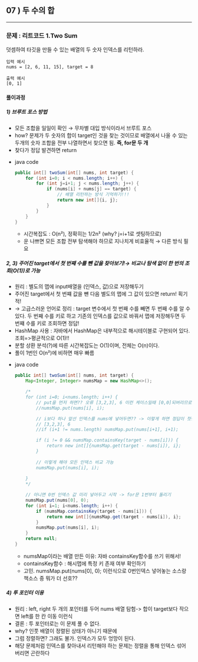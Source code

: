 ## 07 ) 두 수의 합

---
### 문제 : 리트코드 1.Two Sum
덧셈하여 타깃을 만들 수 있는 배열의 두 숫자 인덱스를 리턴하라.   

```
입력 예시
nums = [2, 6, 11, 15], target = 8

출력 예시
[0, 1]
```

#### 풀이과정
##### 1) 브루트 포스 방법
+ 모든 조합을 일일이 확인 → 무차별 대입 방식이라서 브루트 포스
+ how? 문제가 두 숫자의 합이 target인 것을 찾는 것이므로 배열에서 나올 수 있는 두개의 숫자 조합을 전부 나열하면서 찾으면 됨. <b>즉, for문 두 개</b>
+ 찾다가 정답 발견하면 return

*  java code
    ```java
    public int[] twoSum(int[] nums, int target) {
        for (int i=0; i < nums.length; i++) {
            for (int j=i+1; j < nums.length; j++) {
                if (nums[i] + nums[j] == target) {
                    // 배열 리턴하는 방식 기억하기!!!
                    return new int[]{i, j};
                }
            }
        }
    }
    ```
    * 시간복잡도 : O(n²), 정확히는 1/2n² (why? j=i+1로 셋팅하므로)
    * 운 나쁘면 모든 조합 전부 탐색해야 하므로 지나치게 비효율적 → 다른 방식 필요

##### 2, 3) 주어진 target에서 첫 번째 수를 뺀 값을 찾아보기!→ 비교나 탐색 없이 한 번의 조회(O(1))로 가능
+ 원리 : 별도의 맵에 input배열을 (인덱스, 값)으로 저장해두기
+ 주어진 target에서 첫 번쨰 값을 뺸 다음 별도의 맵에 그 값이 있으면 return! 획기적!
+ → 고급스러운 언어로 정리 : target 변수에서 첫 번째 수를 빼면 두 번째 수를 알 수 있다. 두 번째 수를 키로 하고 기존의 인덱스를 값으로 바꿔서 맵에 저장해두면 두 번쨰 수를 키로 조회하면 정답!
+ HashMap 사용 : 자바에서 HashMap은 내부적으로 해시테이블로 구현되어 있다. 조회=>평균적으로 O(1)!!
+ 분할 상환 분석(?)에 따른 시간복잡도는 O(1)이며, 전체는 O(n)이다.
+ 풀이 1번인 O(n²)에 비하면 매우 빠름

*  java code
    ```java
    public int[] twoSum(int[] nums, int target) {
        Map<Integer, Integer> numsMap = new HashMap<>();

        /*
        for (int i=0; i<nums.length; i++) {
            // put을 먼저 하면?? 오류 [3,2,3], 6 이런 케이스일때 [0,0]되버리므로
            //numsMap.put(nums[i], i);

            // i보다 하나 앞선 인덱스를 nums에 넣어두면?? -> 이렇게 하면 정답이 첫번쨰와 마지막에 있는 케이스 통과가 안됨
            // [3,2,3], 6
            //if (i+1 != nums.length) numsMap.put(nums[i+1], i+1);

            if (i != 0 && numsMap.containsKey(target - nums[i])) {
                return new int[]{numsMap.get(target - nums[i]), i};
            }
            
            // 이렇게 해야 모든 인덱스 비교 가능
            numsMap.put(nums[i], i);
            
        }
        */

        // 아니면 0번 인덱스 값 미리 넣어두고 시작 -> for문 1번부터 돌리기
        numsMap.put(nums[0], 0);
        for (int i=1; i<nums.length; i++) {
            if (numsMap.containsKey(target - nums[i])) {
                return new int[]{numsMap.get(target - nums[i]), i};
            }
            numsMap.put(nums[i], i);
        }
        return null;
    }
    ```
      * numsMap이라는 배열 만든 이유: 자바 containsKey함수를 쓰기 위해서!
      * containsKey함수 : 해시맵에 특정 키 존재 여부 확인하기
      * 고민. numsMap.put(nums[0], 0); 이런식으로 0번인덱스 넣어놓는 소스랑 책소스 중 뭐가 더 선호??

##### 4) 투 포인터 이용
+ 원리 : left, right 두 개의 포인터를 두어 nums 배열 탐험-> 합이 target보다 작으면 left를 한 칸 이동 이런식
+ 결론 : 투 포인터로는 이 문제 풀 수 없다.
+ why? 인풋 배열이 정렬된 상태가 아니기 때문에
+ 그럼 정렬하면? 그래도 불가. 인덱스가 모두 엉망이 된다.
+ 해당 문제처럼 인덱스를 찾아내서 리턴해야 하는 문제는 정렬을 통해 인덱스 섞어 버리면 곤란하다